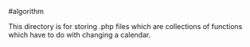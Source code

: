 #algorithm

This directory is for storing .php files which are collections of functions which have to do with changing a calendar.